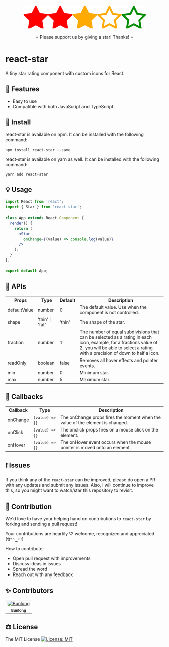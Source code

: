 <p align="center">
  <img src="https://raw.githubusercontent.com/Bunlong/react-star/main/react-star.png" alt="react-star" />
</p>

<p align="center">
  ⭐️ Please support us by giving a star! Thanks! ⭐️
</p>

# react-star

A tiny star rating component with custom icons for React.

<!-- ### 💻 Live [Demo](https://codesandbox.io/s/react-screen-capture-i9f4d) -->

## 🎁 Features

* Easy to use
* Compatible with both JavaScript and TypeScript

## 🔧 Install

react-star is available on npm. It can be installed with the following command:

```
npm install react-star --save
```

react-star is available on yarn as well. It can be installed with the following command:

```
yarn add react-star
```

## 💡 Usage

```jsx
import React from 'react';
import { Star } from 'react-star';

class App extends React.Component {
  render() {
    return (
      <Star
        onChange={(value) => console.log(value)}
      />
    );
  }
};

export default App;
```

## 📖 APIs

<table>
  <tr>
    <th>Props</th>
    <th>Type</th>
    <th>Default</th>
    <th>Description</th>
  </tr>
  <tr>
    <td>defaultValue</td>
    <td>number</td>
    <td>0</td>
    <td>The default value. Use when the component is not controlled.</td>
  </tr>
  <tr>
    <td>shape</td>
    <td>'thin' | 'fat'</td>
    <td>'thin'</td>
    <td>The shape of the star.</td>
  </tr>
  <tr>
    <td>fraction</td>
    <td>number</td>
    <td>1</td>
    <td>The number of equal subdivisions that can be selected as a rating in each icon, example, for a fractions value of 2, you will be able to select a rating with a precision of down to half a icon.</td>
  </tr>
  <tr>
    <td>readOnly</td>
    <td>boolean</td>
    <td>false</td>
    <td>Removes all hover effects and pointer events.</td>
  </tr>
  <tr>
    <td>min</td>
    <td>number</td>
    <td>0</td>
    <td>Minimum star.</td>
  </tr>
  <tr>
    <td>max</td>
    <td>number</td>
    <td>5</td>
    <td>Maximum star.</td>
  </tr>
</table>

## 🔰 Callbacks

<table>
  <tr>
    <th>Callback</th>
    <th>Type</th>
    <th>Description</th>
  </tr>
  <tr>
    <td>onChange</td>
    <td><code>(value) => {}</code></td>
    <td>The onChange props fires the moment when the value of the element is changed.</td>
  </tr>
  <tr>
    <td>onClick</td>
    <td><code>(value) => {}</code></td>
    <td>The onclick props fires on a mouse click on the element.</td>
  </tr>
   <tr>
    <td>onHover</td>
    <td><code>(value) => {}</code></td>
    <td>The onHover event occurs when the mouse pointer is moved onto an element.</td>
  </tr>
</table>

## ❗ Issues

If you think any of the `react-star` can be improved, please do open a PR with any updates and submit any issues. Also, I will continue to improve this, so you might want to watch/star this repository to revisit.

## 🌟 Contribution

We'd love to have your helping hand on contributions to `react-star` by forking and sending a pull request!

Your contributions are heartily ♡ welcome, recognized and appreciated. (✿◠‿◠)

How to contribute:

- Open pull request with improvements
- Discuss ideas in issues
- Spread the word
- Reach out with any feedback

## ✨ Contributors

<table>
  <tr>
    <td align="center">
      <a href="https://github.com/Bunlong">
        <img src="https://avatars0.githubusercontent.com/u/1308397?s=400&u=945dc6b97571e2b98b659d34b1c81ae2514046bf&v=4" width="100" alt="Bunlong" />
        <br />
        <sub>
          <b>Bunlong</b>
        </sub>
      </a>
    </td>
  </tr>
</table>

## ⚖️ License

The MIT License [![License: MIT](https://img.shields.io/badge/License-MIT-yellow.svg)](https://opensource.org/licenses/MIT)

<!-- 

import React, { CSSProperties } from 'react';

const background = {
  borderRadius: '50%',
  border: '5px double white',
  display: 'inline-block',
  height: 30,
  width: 30,
} as CSSProperties;

const styles = {
  empty: {
    ...background,
    backgroundColor: '#ccc',
  } as CSSProperties,
  full: {
    ...background,
    backgroundColor: 'black',
  } as CSSProperties,
  placeholder: {
    ...background,
    backgroundColor: 'red',
  } as CSSProperties,
};

-->
